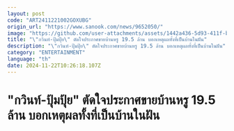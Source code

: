 ```yaml
---
layout: post
code: "ART2411221002GOXUBG"
origin_url: "https://www.sanook.com/news/9652050/"
image: "https://github.com/user-attachments/assets/1442a436-5d93-411f-bc86-09d3598e1066"
title: "\"กวินท์-ปุ้มปุ้ย\" ตัดใจประกาศขายบ้านหรู 19.5 ล้าน บอกเหตุผลทั้งที่เป็นบ้านในฝัน"
description: "\"กวินท์-ปุ้มปุ้ย\" ตัดใจประกาศขายบ้านหรู 19.5 ล้าน บอกเหตุผลทั้งที่เป็นบ้านในฝัน"
category: "ENTERTAINMENT"
language: "th"
date: 2024-11-22T10:26:18.107Z
---
```


# "กวินท์-ปุ้มปุ้ย" ตัดใจประกาศขายบ้านหรู 19.5 ล้าน บอกเหตุผลทั้งที่เป็นบ้านในฝัน